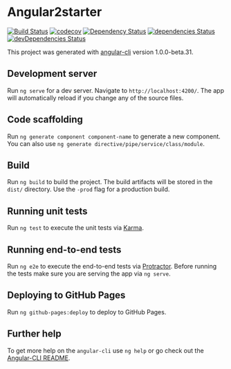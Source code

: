 # Angular2starter

[![Build Status](https://travis-ci.org/Headcult/Angular2Starter.svg?branch=master)](https://travis-ci.org/Headcult/Angular2Starter
) [![codecov](https://codecov.io/gh/Headcult/Angular2Starter/branch/master/graph/badge.svg)](https://codecov.io/gh/Headcult/Angular2Starter)
[![Dependency Status](https://dependencyci.com/github/Headcult/Angular2Starter/badge)](https://dependencyci.com/github/Headcult/Angular2Starter)
[![dependencies Status](https://david-dm.org/Headcult/Angular2Starter/status.svg)](https://david-dm.org/Headcult/Angular2Starter)
[![devDependencies Status](https://david-dm.org/Headcult/Angular2Starter/dev-status.svg)](https://david-dm.org/Headcult/Angular2Starter?type=dev)

This project was generated with [angular-cli](https://github.com/angular/angular-cli) version 1.0.0-beta.31.

## Development server
Run `ng serve` for a dev server. Navigate to `http://localhost:4200/`. The app will automatically reload if you change any of the source files.

## Code scaffolding

Run `ng generate component component-name` to generate a new component. You can also use `ng generate directive/pipe/service/class/module`.

## Build

Run `ng build` to build the project. The build artifacts will be stored in the `dist/` directory. Use the `-prod` flag for a production build.

## Running unit tests

Run `ng test` to execute the unit tests via [Karma](https://karma-runner.github.io).

## Running end-to-end tests

Run `ng e2e` to execute the end-to-end tests via [Protractor](http://www.protractortest.org/).
Before running the tests make sure you are serving the app via `ng serve`.

## Deploying to GitHub Pages

Run `ng github-pages:deploy` to deploy to GitHub Pages.

## Further help

To get more help on the `angular-cli` use `ng help` or go check out the [Angular-CLI README](https://github.com/angular/angular-cli/blob/master/README.md).
